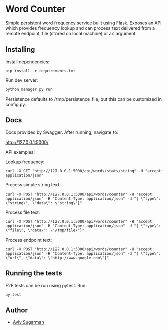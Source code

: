 # Word Counter

Simple persistent word frequency service built using Flask. Exposes an API which provides frequency lookup and can process text delivered from a remote endpoint, file (stored on local machine) or as argument.

## Installing
Install dependencies:
```
pip install -r requirements.txt
```
Run dev server:
```
python manager.py run
```

Persistence defaults to /tmp/persistence_file, but this can be customized in config.py. 

## Docs
Docs provided by Swagger. After running, navigate to:
 
http://127.0.0.1:5000/

API examples:

Lookup frequency:
```
curl -X GET "http://127.0.0.1:5000/api/words/stats/string" -H "accept: application/json"
```
Process simple string text:
```
curl -X POST "http://127.0.0.1:5000/api/words/counter" -H "accept: application/json" -H "Content-Type: application/json" -d "{ \"type\": \"string\", \"data\": \"string\"}"
```
Process file text:
```
curl -X POST "http://127.0.0.1:5000/api/words/counter" -H "accept: application/json" -H "Content-Type: application/json" -d "{ \"type\": \"file\", \"data\": \"/tmp/file\"}"
```
Process endpoint text:
```
curl -X POST "http://127.0.0.1:5000/api/words/counter" -H "accept: application/json" -H "Content-Type: application/json" -d "{ \"type\": \"url\", \"data\": \"http://www.google.com\"}"
```

## Running the tests

E2E tests can be run using pytest. Run:
```
py.test
```

## Author

* [Aviv Sugarman](https://github.com/avivsugarman)

